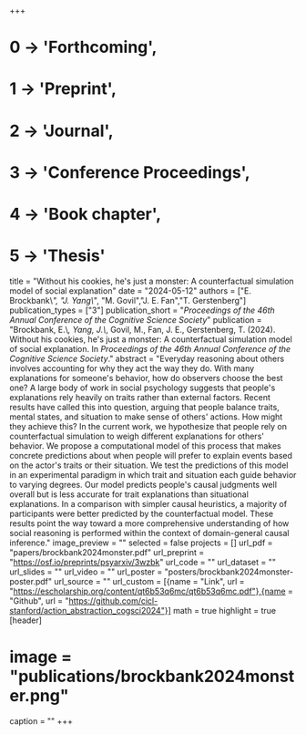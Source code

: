 +++
# 0 -> 'Forthcoming',
# 1 -> 'Preprint',
# 2 -> 'Journal',
# 3 -> 'Conference Proceedings',
# 4 -> 'Book chapter',
# 5 -> 'Thesis'

title = "Without his cookies, he's just a monster: A counterfactual simulation model of social explanation"
date = "2024-05-12"
authors = ["E. Brockbank\\*", "J. Yang\\*", "M. Govil","J. E. Fan","T. Gerstenberg"]
publication_types = ["3"]
publication_short = "_Proceedings of the 46th Annual Conference of the Cognitive Science Society_"
publication = "Brockbank, E.\\*, Yang, J.\\*, Govil, M., Fan, J. E., Gerstenberg, T. (2024). Without his cookies, he's just a monster: A counterfactual simulation model of social explanation. In _Proceedings of the 46th Annual Conference of the Cognitive Science Society_."
abstract = "Everyday reasoning about others involves accounting for why they act the way they do. With many explanations for someone's behavior, how do observers choose the best one? A large body of work in social psychology suggests that people's explanations rely heavily on traits rather than external factors. Recent results have called this into question, arguing that people balance traits, mental states, and situation to make sense of others' actions. How might they achieve this? In the current work, we hypothesize that people rely on counterfactual simulation to weigh different explanations for others' behavior. We propose a computational model of this process that makes concrete predictions about when people will prefer to explain events based on the actor's traits or their situation. We test the predictions of this model in an experimental paradigm in which trait and situation each guide behavior to varying degrees. Our model predicts people's causal judgments well overall but is less accurate for trait explanations than situational explanations. In a comparison with simpler causal heuristics, a majority of participants were better predicted by the counterfactual model. These results point the way toward a more comprehensive understanding of how social reasoning is performed within the context of domain-general causal inference."
image_preview = ""
selected = false
projects = []
url_pdf = "papers/brockbank2024monster.pdf"
url_preprint = "https://osf.io/preprints/psyarxiv/3wzbk"
url_code = ""
url_dataset = ""
url_slides = ""
url_video = ""
url_poster = "posters/brockbank2024monster-poster.pdf"
url_source = ""
url_custom = [{name = "Link", url = "https://escholarship.org/content/qt6b53q6mc/qt6b53q6mc.pdf"},{name = "Github", url = "https://github.com/cicl-stanford/action_abstraction_cogsci2024"}]
math = true
highlight = true
[header]
# image = "publications/brockbank2024monster.png"
caption = ""
+++